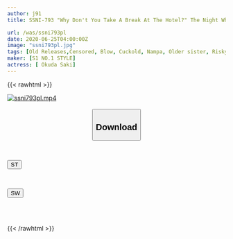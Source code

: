 ```yaml
---
author: j91
title: SSNI-793 "Why Don't You Take A Break At The Hotel?" The Night When I Was Drunk And Brought Back To The Office By Mr. Okuda, The Big Receptionist At The Company, And Crossed The Line. Saki Okuda

url: /was/ssni793pl
date: 2020-06-25T04:00:00Z
image: "ssni793pl.jpg"
tags: [Old Releases,Censored, Blow, Cuckold, Nampa, Older sister, Risky Mosaic, Solowork]
maker: [S1 NO.1 STYLE]
actress: [ Okuda Saki]
---
```



{{< rawhtml >}}

<div class="video" data-videoid="lPDOPyBmqVc73rj">
    <a href="javascript:;">
        <img src="/was/ssni793pl/ssni793pl.jpg" width="WIDTH" height="HEIGHT" alt="ssni793pl.mp4" loading="lazy">
    </a>
</div>

<script type="text/javascript" src="https://j91.asia/asset/on-demand-st.js"></script>

<br>
  <link rel="stylesheet" href="https://j91.asia/asset/bs5.css">
  
  <center>
  <button class="btn btn-primary" type="button" data-bs-toggle="collapse" data-bs-target=".multi-collapse" aria-expanded="false" aria-controls="multiCollapseExample1 multiCollapseExample2"><h2>Download</h2></button></center>
</p>
<div class="row">
  <div class="col">
    <div class="collapse multi-collapse" id="multiCollapseExample1">
      <div class="card card-body">
	      	      <br>
<div class="buttons">  
<p><a href="https://streamtape.to/v/lPDOPyBmqVc73rj" target="_blank"><button class="btn-hover color-3"><i class="fa fa-download"></i> ST</button></a></p></div>
    </div>
  </div>
</div>
  <div class="col">
    <div class="collapse multi-collapse" id="multiCollapseExample2">
      <div class="card card-body">
	      <br>
<div class="buttons">
<p><a href="https://flaswish.com/m05owl0ipnf3" target="_blank"><button class="btn-hover color-2"><i class="fa fa-download"></i> SW</button></a></p></div>
<br><br>
      </div>
    </div>
  </div>
</div>

{{< /rawhtml >}}